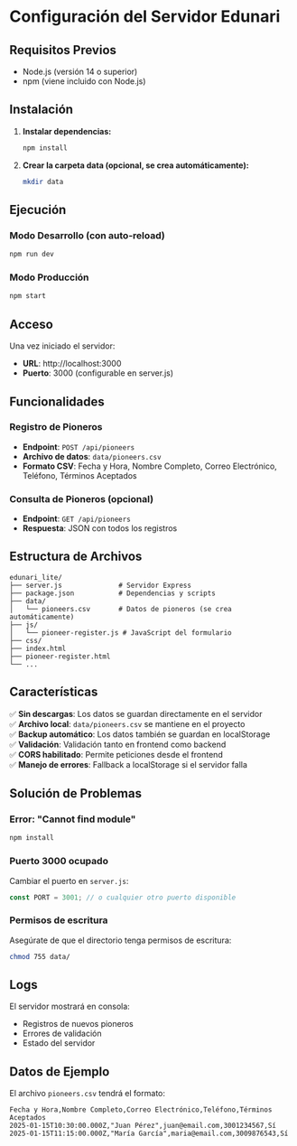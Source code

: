 # Configuración del Servidor Edunari

## Requisitos Previos

- Node.js (versión 14 o superior)
- npm (viene incluido con Node.js)

## Instalación

1. **Instalar dependencias:**
   ```bash
   npm install
   ```

2. **Crear la carpeta data (opcional, se crea automáticamente):**
   ```bash
   mkdir data
   ```

## Ejecución

### Modo Desarrollo (con auto-reload)
```bash
npm run dev
```

### Modo Producción
```bash
npm start
```

## Acceso

Una vez iniciado el servidor:
- **URL**: http://localhost:3000
- **Puerto**: 3000 (configurable en server.js)

## Funcionalidades

### Registro de Pioneros
- **Endpoint**: `POST /api/pioneers`
- **Archivo de datos**: `data/pioneers.csv`
- **Formato CSV**: Fecha y Hora, Nombre Completo, Correo Electrónico, Teléfono, Términos Aceptados

### Consulta de Pioneros (opcional)
- **Endpoint**: `GET /api/pioneers`
- **Respuesta**: JSON con todos los registros

## Estructura de Archivos

```
edunari_lite/
├── server.js              # Servidor Express
├── package.json           # Dependencias y scripts
├── data/
│   └── pioneers.csv       # Datos de pioneros (se crea automáticamente)
├── js/
│   └── pioneer-register.js # JavaScript del formulario
├── css/
├── index.html
├── pioneer-register.html
└── ...
```

## Características

✅ **Sin descargas**: Los datos se guardan directamente en el servidor  
✅ **Archivo local**: `data/pioneers.csv` se mantiene en el proyecto  
✅ **Backup automático**: Los datos también se guardan en localStorage  
✅ **Validación**: Validación tanto en frontend como backend  
✅ **CORS habilitado**: Permite peticiones desde el frontend  
✅ **Manejo de errores**: Fallback a localStorage si el servidor falla  

## Solución de Problemas

### Error: "Cannot find module"
```bash
npm install
```

### Puerto 3000 ocupado
Cambiar el puerto en `server.js`:
```javascript
const PORT = 3001; // o cualquier otro puerto disponible
```

### Permisos de escritura
Asegúrate de que el directorio tenga permisos de escritura:
```bash
chmod 755 data/
```

## Logs

El servidor mostrará en consola:
- Registros de nuevos pioneros
- Errores de validación
- Estado del servidor

## Datos de Ejemplo

El archivo `pioneers.csv` tendrá el formato:
```csv
Fecha y Hora,Nombre Completo,Correo Electrónico,Teléfono,Términos Aceptados
2025-01-15T10:30:00.000Z,"Juan Pérez",juan@email.com,3001234567,Sí
2025-01-15T11:15:00.000Z,"María García",maria@email.com,3009876543,Sí
``` 
